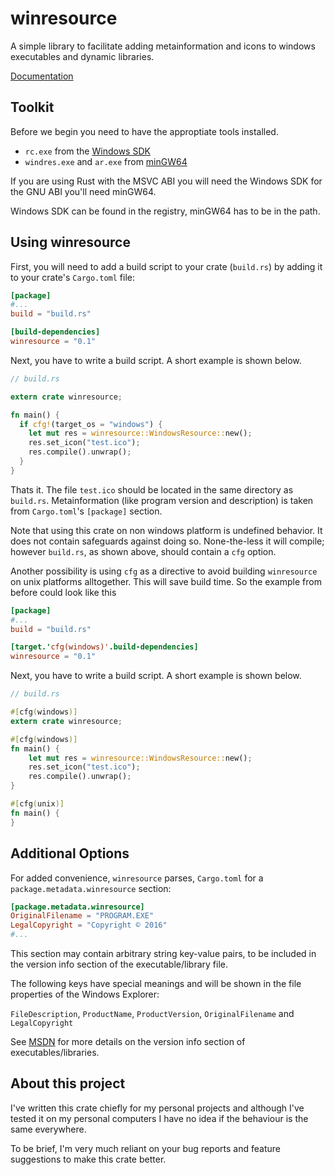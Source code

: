 # winresource

A simple library to facilitate adding metainformation and icons to windows
executables and dynamic libraries.

[Documentation](https://docs.rs/winresource/*/winresource/)

## Toolkit

Before we begin you need to have the approptiate tools installed.
 - `rc.exe` from the [Windows SDK]
 - `windres.exe` and `ar.exe` from [minGW64]
 
[Windows SDK]: https://developer.microsoft.com/en-us/windows/downloads/windows-10-sdk
[minGW64]: http://mingw-w64.org

If you are using Rust with the MSVC ABI you will need the Windows SDK
for the GNU ABI you'll need minGW64.

Windows SDK can be found in the registry, minGW64 has to be in the path.

## Using winresource

First, you will need to add a build script to your crate (`build.rs`)
by adding it to your crate's `Cargo.toml` file:

```toml
[package]
#...
build = "build.rs"

[build-dependencies]
winresource = "0.1"
```

Next, you have to write a build script. A short
example is shown below.

```rust
// build.rs

extern crate winresource;

fn main() {
  if cfg!(target_os = "windows") {
    let mut res = winresource::WindowsResource::new();
    res.set_icon("test.ico");
    res.compile().unwrap();
  }
}
```

Thats it. The file `test.ico` should be located in the same directory as `build.rs`.
Metainformation (like program version and description) is taken from `Cargo.toml`'s `[package]`
section.

Note that using this crate on non windows platform is undefined behavior. It does not contain
safeguards against doing so. None-the-less it will compile; however `build.rs`, as shown above, should contain
a `cfg` option.

Another possibility is using `cfg` as a directive to avoid building `winresource` on unix platforms
alltogether. This will save build time. So the example from before could look like this

```toml
[package]
#...
build = "build.rs"

[target.'cfg(windows)'.build-dependencies]
winresource = "0.1"
```

Next, you have to write a build script. A short
example is shown below.

```rust
// build.rs

#[cfg(windows)]
extern crate winresource;

#[cfg(windows)]
fn main() {
    let mut res = winresource::WindowsResource::new();
    res.set_icon("test.ico");
    res.compile().unwrap();
}

#[cfg(unix)]
fn main() {
}
```

## Additional Options

For added convenience, `winresource` parses, `Cargo.toml` for a `package.metadata.winresource` section:

```toml
[package.metadata.winresource]
OriginalFilename = "PROGRAM.EXE"
LegalCopyright = "Copyright © 2016"
#...
```

This section may contain arbitrary string key-value pairs, to be included
in the version info section of the executable/library file.

The following keys have special meanings and will be shown in the file properties
of the Windows Explorer:

`FileDescription`, `ProductName`, `ProductVersion`, `OriginalFilename` and `LegalCopyright`

See [MSDN]
for more details on the version info section of executables/libraries.

[MSDN]: https://msdn.microsoft.com/en-us/library/windows/desktop/aa381058.aspx

## About this project

I've written this crate chiefly for my personal projects and although I've tested it
on my personal computers I have no idea if the behaviour is the same everywhere.

To be brief, I'm very much reliant on your bug reports and feature suggestions
to make this crate better.
